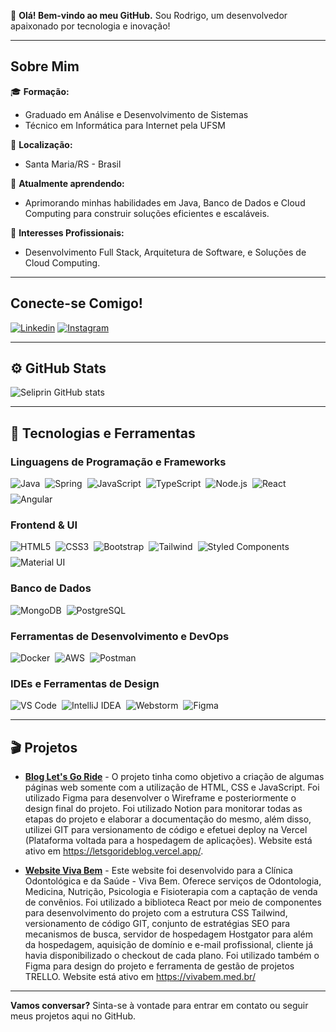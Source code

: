 👋 **Olá! Bem-vindo ao meu GitHub.** Sou Rodrigo, um desenvolvedor apaixonado por tecnologia e inovação!

---

## Sobre Mim

🎓 **Formação:**  
   - Graduado em Análise e Desenvolvimento de Sistemas  
   - Técnico em Informática para Internet pela UFSM

📍 **Localização:**  
   - Santa Maria/RS - Brasil

🌱 **Atualmente aprendendo:**  
   - Aprimorando minhas habilidades em Java, Banco de Dados e Cloud Computing para construir soluções eficientes e escaláveis.

💼 **Interesses Profissionais:**  
   - Desenvolvimento Full Stack, Arquitetura de Software, e Soluções de Cloud Computing.

---

## Conecte-se Comigo!

[![Linkedin](https://img.shields.io/badge/LinkedIn-0077B5?style=for-the-badge&logo=linkedin&logoColor=white)](https://www.linkedin.com/in/rodrigo-seliprin-249478227/)
[![Instagram](https://img.shields.io/badge/Instagram-E4405F?style=for-the-badge&logo=instagram&logoColor=white)](https://instagram.com/seliprinr)

---

## ⚙️ GitHub Stats

![Seliprin GitHub stats](https://github-readme-stats.vercel.app/api?username=seliprinr&show_icons=true&theme=tokyonight)

---

## 🚀 Tecnologias e Ferramentas

### Linguagens de Programação e Frameworks
<div style="display: flex; flex-wrap: wrap; gap: 8px;">
  <img src="https://img.shields.io/badge/Java-ED8B00?style=for-the-badge&logo=openjdk&logoColor=white" alt="Java" />
  <img src="https://img.shields.io/badge/Spring-6DB33F?style=for-the-badge&logo=spring&logoColor=white" alt="Spring" />
  <img src="https://img.shields.io/badge/JavaScript-F7DF1E?style=for-the-badge&logo=javascript&logoColor=black" alt="JavaScript" />
  <img src="https://img.shields.io/badge/TypeScript-007ACC?style=for-the-badge&logo=typescript&logoColor=white" alt="TypeScript" />
  <img src="https://img.shields.io/badge/Node.js-43853D?style=for-the-badge&logo=node.js&logoColor=white" alt="Node.js" />
  <img src="https://img.shields.io/badge/React-20232A?style=for-the-badge&logo=react&logoColor=61DAFB" alt="React" />
  <img src="https://img.shields.io/badge/Angular-DD0031?style=for-the-badge&logo=angular&logoColor=white" alt="Angular"/>
</div>

### Frontend & UI
<div style="display: flex; flex-wrap: wrap; gap: 8px;">
  <img src="https://img.shields.io/badge/HTML5-E34F26?style=for-the-badge&logo=html5&logoColor=white" alt="HTML5" />
  <img src="https://img.shields.io/badge/CSS3-1572B6?style=for-the-badge&logo=css3&logoColor=white" alt="CSS3" />
  <img src="https://img.shields.io/badge/Bootstrap-563D7C?style=for-the-badge&logo=bootstrap&logoColor=white" alt="Bootstrap" />
   <img src="https://img.shields.io/badge/Tailwind_CSS-38B2AC?style=for-the-badge&logo=tailwind-css&logoColor=white" alt="Tailwind" />
   <img src="https://img.shields.io/badge/styled--components-DB7093?style=for-the-badge&logo=styled-components&logoColor=white" alt="Styled Components" />
   <img src="https://img.shields.io/badge/Material--UI-0081CB?style=for-the-badge&logo=material-ui&logoColor=white" alt="Material UI" />
</div>

### Banco de Dados
<div style="display: flex; flex-wrap: wrap; gap: 8px;">
  <img src="https://img.shields.io/badge/MongoDB-4EA94B?style=for-the-badge&logo=mongodb&logoColor=white" alt="MongoDB" />
  <img src="https://img.shields.io/badge/PostgreSQL-316192?style=for-the-badge&logo=postgresql&logoColor=white" alt="PostgreSQL" />
</div>

### Ferramentas de Desenvolvimento e DevOps
<div style="display: flex; flex-wrap: wrap; gap: 8px;">
  <img src="https://img.shields.io/badge/Docker-0db7ed?style=for-the-badge&logo=docker&logoColor=white" alt="Docker" />
  <img src="https://img.shields.io/badge/AWS-FF9900?style=for-the-badge&logo=amazonaws&logoColor=white" alt="AWS" />
  <img src="https://img.shields.io/badge/Postman-FF6C37?style=for-the-badge&logo=postman&logoColor=white" alt="Postman" />
</div>

### IDEs e Ferramentas de Design
<div style="display: flex; flex-wrap: wrap; gap: 8px;">
  <img src="https://img.shields.io/badge/VS_Code-0078D4?style=for-the-badge&logo=visual%20studio%20code&logoColor=white" alt="VS Code" />
  <img src="https://img.shields.io/badge/IntelliJ_IDEA-000000?style=for-the-badge&logo=intellij-idea&logoColor=white" alt="IntelliJ IDEA" />
   <img src="https://img.shields.io/badge/WebStorm-000000?style=for-the-badge&logo=WebStorm&logoColor=white" alt="Webstorm" />
  <img src="https://img.shields.io/badge/Figma-F24E1E?style=for-the-badge&logo=figma&logoColor=white" alt="Figma" />
</div>

---

## 🎬 Projetos

- [**Blog Let's Go Ride**](#) - O projeto tinha como objetivo a criação de algumas páginas web somente com a utilização de HTML, CSS e JavaScript. Foi utilizado Figma para desenvolver o Wireframe e posteriormente o design final do projeto. Foi utilizado Notion para monitorar todas as etapas do projeto e elaborar a documentação do mesmo, além disso, utilizei GIT para versionamento de código e efetuei deploy na Vercel (Plataforma voltada para a hospedagem de aplicações). Website está ativo em https://letsgorideblog.vercel.app/.
  
- [**Website Viva Bem**](#) - Este website foi desenvolvido para a Clínica Odontológica e da Saúde - Viva Bem. Oferece serviços de Odontologia, Medicina, Nutrição, Psicologia e Fisioterapia com a captação de venda de convênios. Foi utilizado a biblioteca React por meio de componentes para desenvolvimento do projeto com a estrutura CSS Tailwind, versionamento de código GIT, conjunto de estratégias SEO para mecanismos de busca, servidor de hospedagem Hostgator para além da hospedagem, aquisição de domínio e e-mail profissional, cliente já havia disponibilizado o checkout de cada plano. Foi utilizado também o Figma para design do projeto e ferramenta de gestão de projetos TRELLO. Website está ativo em https://vivabem.med.br/ 

---

**Vamos conversar?** Sinta-se à vontade para entrar em contato ou seguir meus projetos aqui no GitHub.
